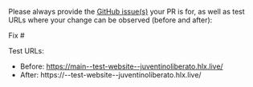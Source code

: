 Please always provide the [GitHub issue(s)](../issues) your PR is for, as well as test URLs where your change can be observed (before and after):

Fix #<gh-issue-id>

Test URLs:
- Before: https://main--test-website--juventinoliberato.hlx.live/
- After: https://<branch>--test-website--juventinoliberato.hlx.live/
